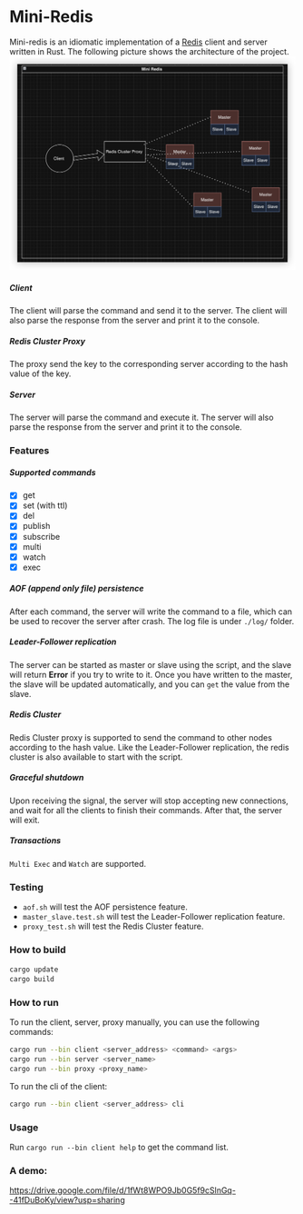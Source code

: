 # Mini-Redis

Mini-redis is an idiomatic implementation of a [Redis](https://redis.io) client and server written in Rust. The following picture shows the architecture of the project.
![Architecture](./docs/image.png)

##### Client

The client will parse the command and send it to the server. The client will also parse the response from the server and print it to the console.

##### Redis Cluster Proxy

The proxy send the key to the corresponding server according to the hash value of the key.

##### Server

The server will parse the command and execute it. The server will also parse the response from the server and print it to the console.

### Features

##### Supported commands

- [x] get
- [x] set (with ttl)
- [x] del
- [x] publish
- [x] subscribe
- [x] multi
- [x] watch
- [x] exec

##### AOF (append only file) persistence

After each command, the server will write the command to a file, which can be used to recover the server after crash. The log file is under `./log/` folder.

##### Leader-Follower replication

The server can be started as master or slave using the script, and the slave will return **Error** if you try to write to it. Once you have written to the master, the slave will be updated automatically, and you can `get` the value from the slave.

##### Redis Cluster

Redis Cluster proxy is supported to send the command to other nodes according to the hash value. Like the Leader-Follower replication, the redis cluster is also available to start with the script.

##### Graceful shutdown

Upon receiving the signal, the server will stop accepting new connections, and wait for all the clients to finish their commands. After that, the server will exit.

##### Transactions

`Multi Exec` and `Watch` are supported.

### Testing

- `aof.sh` will test the AOF persistence feature.
- `master_slave.test.sh` will test the Leader-Follower replication feature.
- `proxy_test.sh` will test the Redis Cluster feature.

### How to build

```bash
cargo update
cargo build
```

### How to run

To run the client, server, proxy manually, you can use the following commands:

```bash
cargo run --bin client <server_address> <command> <args>
cargo run --bin server <server_name>
cargo run --bin proxy <proxy_name>
```

To run the cli of the client:

```bash
cargo run --bin client <server_address> cli
```

### Usage

Run `cargo run --bin client help` to get the command list.

### A demo:

https://drive.google.com/file/d/1fWt8WPO9Jb0G5f9cSlnGq--41fDuBoKy/view?usp=sharing
